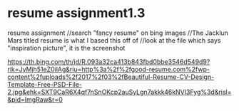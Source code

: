 # resume assignment1.3
 resume assignment
//search "fancy resume" on bing images
//The Jacklun Mars titled resume is what I based this off of
//look at the file which says "inspiration picture", it is the screenshot

https://th.bing.com/th/id/R.093a32ca413b843fbd0bbe3546d549d9?rik=JyMjh51eZ0ilAg&riu=http%3a%2f%2fgood-resume.com%2fwp-content%2fuploads%2f2017%2f03%2fBeautiful-Resume-CV-Design-Template-Free-PSD-File-2.jpg&ehk=SXT9CaR6X4qf7nSnOKcp2auSyLgn7akkk46kNVI3Fyg%3d&risl=&pid=ImgRaw&r=0
